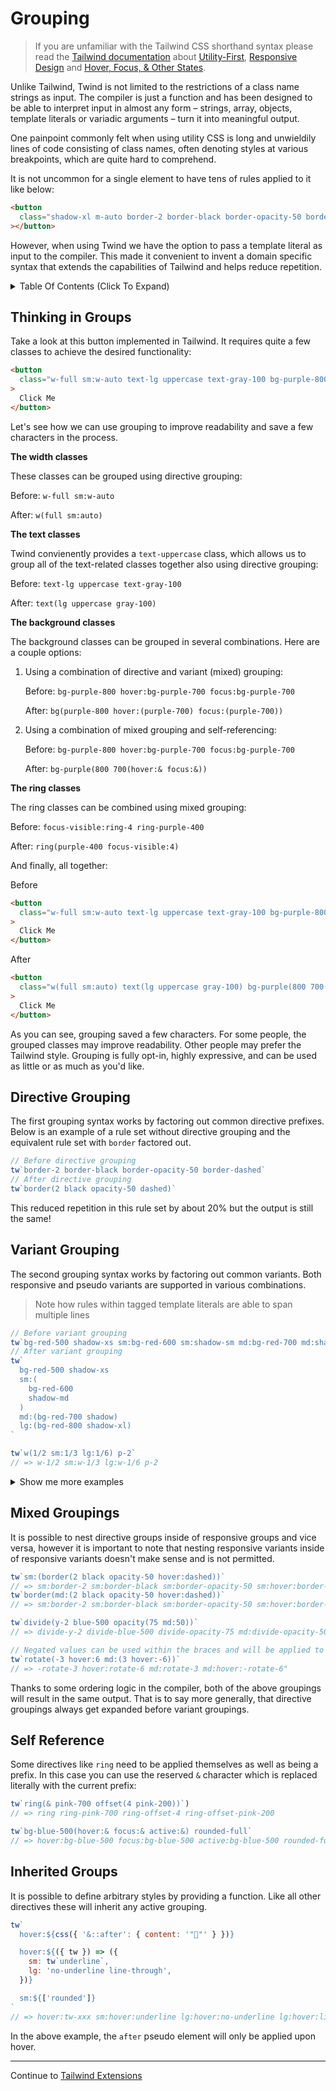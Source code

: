 # Grouping

> If you are unfamiliar with the Tailwind CSS shorthand syntax please read the [Tailwind documentation](https://tailwindcss.com/docs) about [Utility-First](https://tailwindcss.com/docs/utility-first), [Responsive Design](https://tailwindcss.com/docs/responsive-design) and [Hover, Focus, & Other States](https://tailwindcss.com/docs/hover-focus-and-other-states).

Unlike Tailwind, Twind is not limited to the restrictions of a class name strings as input. The compiler is just a function and has been designed to be able to interpret input in almost any form – strings, array, objects, template literals or variadic arguments – turn it into meaningful output.

One painpoint commonly felt when using utility CSS is long and unwieldily lines of code consisting of class names, often denoting styles at various breakpoints, which are quite hard to comprehend.

It is not uncommon for a single element to have tens of rules applied to it like below:

```html
<button
  class="shadow-xl m-auto border-2 border-black border-opacity-50 border-dashed px-4 md:px-6 py-3 md:py-4 space-x-2 md:space-x-4 transform hover:scale-110 hover:rotate-5 animate-pulse absolute top-0 left-0 rounded-full"
></button>
```

However, when using Twind we have the option to pass a template literal as input to the compiler. This made it convenient to invent a domain specific syntax that extends the capabilities of Tailwind and helps reduce repetition.

<details><summary>Table Of Contents (Click To Expand)</summary>

<!-- START doctoc generated TOC please keep comment here to allow auto update -->
<!-- DON'T EDIT THIS SECTION, INSTEAD RE-RUN doctoc TO UPDATE -->

- [Thinking in Groups](#thinking-in-groups)
- [Directive Grouping](#directive-grouping)
- [Variant Grouping](#variant-grouping)
- [Mixed Groupings](#mixed-groupings)
- [Self Reference](#self-reference)
- [Inherited Groups](#inherited-groups)

<!-- END doctoc generated TOC please keep comment here to allow auto update -->
</details>

## Thinking in Groups

Take a look at this button implemented in Tailwind. It requires quite a few classes to achieve the desired functionality:

```html
<button
  class="w-full sm:w-auto text-lg uppercase text-gray-100 bg-purple-800 hover:bg-purple-700 focus:bg-purple-700 focus-visible:ring-4 ring-purple-400 px-6 py-2 rounded-full transition-colors duration-300"
>
  Click Me
</button>
```

Let's see how we can use grouping to improve readability and save a few characters in the process.

**The width classes**

These classes can be grouped using directive grouping:

Before: `w-full sm:w-auto`

After: `w(full sm:auto)`

**The text classes**

Twind convienently provides a `text-uppercase` class, which allows us to group all of the text-related classes together also using directive grouping:

Before: `text-lg uppercase text-gray-100`

After: `text(lg uppercase gray-100)`

**The background classes**

The background classes can be grouped in several combinations. Here are a couple options:

1. Using a combination of directive and variant (mixed) grouping:

   Before: `bg-purple-800 hover:bg-purple-700 focus:bg-purple-700`

   After: `bg(purple-800 hover:(purple-700) focus:(purple-700))`

2. Using a combination of mixed grouping and self-referencing:

   Before: `bg-purple-800 hover:bg-purple-700 focus:bg-purple-700`

   After: `bg-purple(800 700(hover:& focus:&))`

**The ring classes**

The ring classes can be combined using mixed grouping:

Before: `focus-visible:ring-4 ring-purple-400`

After: `ring(purple-400 focus-visible:4)`

And finally, all together:

Before

```html
<button
  class="w-full sm:w-auto text-lg uppercase text-gray-100 bg-purple-800 hover:bg-purple-700 focus:bg-purple-700 focus-visible:ring-4 ring-purple-400 px-6 py-2 rounded-full transition-colors duration-300"
>
  Click Me
</button>
```

After

```html
<button
  class="w(full sm:auto) text(lg uppercase gray-100) bg-purple(800 700(hover:& focus:&)) ring(purple-400 focus-visible:4)) px-6 py-2 rounded-full transition-colors duration-300"
>
  Click Me
</button>
```

As you can see, grouping saved a few characters. For some people, the grouped classes may improve readability. Other people may prefer the Tailwind style. Grouping is fully opt-in, highly expressive, and can be used as little or as much as you'd like.

## Directive Grouping

The first grouping syntax works by factoring out common directive prefixes. Below is an example of a rule set without directive grouping and the equivalent rule set with `border` factored out.

```js
// Before directive grouping
tw`border-2 border-black border-opacity-50 border-dashed`
// After directive grouping
tw`border(2 black opacity-50 dashed)`
```

This reduced repetition in this rule set by about 20% but the output is still the same!

## Variant Grouping

The second grouping syntax works by factoring out common variants. Both responsive and pseudo variants are supported in various combinations.

> Note how rules within tagged template literals are able to span multiple lines

```js
// Before variant grouping
tw`bg-red-500 shadow-xs sm:bg-red-600 sm:shadow-sm md:bg-red-700 md:shadow lg:bg-red-800 lg:shadow-xl`
// After variant grouping
tw`
  bg-red-500 shadow-xs
  sm:(
    bg-red-600
    shadow-md
  )
  md:(bg-red-700 shadow)
  lg:(bg-red-800 shadow-xl)
`

tw`w(1/2 sm:1/3 lg:1/6) p-2`
// => w-1/2 sm:w-1/3 lg:w-1/6 p-2
```

<details><summary>Show me more examples</summary>

```js
// Grouping across string boundaries
tw('hover:(', 'bg-red-500', 'p-3', ')', 'm-1')
// => hover:bg-red-500 hover:p-3 m-1

tw('hover:(bg-red-500', 'p-3)', 'm-1')
// => hover:bg-red-500 hover:p-3 m-1

tw`bg-${'red'}(600 700(hover:& focus:&))`
// => bg-red-600 hover:bg-red-700 focus:bg-red-700
```

</details>

## Mixed Groupings

It is possible to nest directive groups inside of responsive groups and vice versa, however it is important to note that nesting responsive variants inside of responsive variants doesn't make sense and is not permitted.

```js
tw`sm:(border(2 black opacity-50 hover:dashed))`
// => sm:border-2 sm:border-black sm:border-opacity-50 sm:hover:border-dashed
tw`border(md:(2 black opacity-50 hover:dashed))`
// => sm:border-2 sm:border-black sm:border-opacity-50 sm:hover:border-dashed

tw`divide(y-2 blue-500 opacity(75 md:50))`
// => divide-y-2 divide-blue-500 divide-opacity-75 md:divide-opacity-50

// Negated values can be used within the braces and will be applied to the directive:
tw`rotate(-3 hover:6 md:(3 hover:-6))`
// => -rotate-3 hover:rotate-6 md:rotate-3 md:hover:-rotate-6"
```

Thanks to some ordering logic in the compiler, both of the above groupings will result in the same output. That is to say more generally, that directive groupings always get expanded before variant groupings.

## Self Reference

Some directives like `ring` need to be applied themselves as well as being a prefix. In this case you can use the reserved `&` character which is replaced literally with the current prefix:

```js
tw`ring(& pink-700 offset(4 pink-200))`)
// => ring ring-pink-700 ring-offset-4 ring-offset-pink-200

tw`bg-blue-500(hover:& focus:& active:&) rounded-full`
// => hover:bg-blue-500 focus:bg-blue-500 active:bg-blue-500 rounded-full
```

## Inherited Groups

It is possible to define arbitrary styles by providing a function. Like all other directives these will inherit any active grouping.

```js
tw`
  hover:${css({ '&::after': { content: '"🌈"' } })}

  hover:${({ tw }) => ({
    sm: tw`underline`,
    lg: 'no-underline line-through',
  })}

  sm:${['rounded']}
`
// => hover:tw-xxx sm:hover:underline lg:hover:no-underline lg:hover:line-through sm:rounded
```

In the above example, the `after` pseudo element will only be applied upon hover.

<hr/>

Continue to [Tailwind Extensions](./tailwind-extensions.md)
